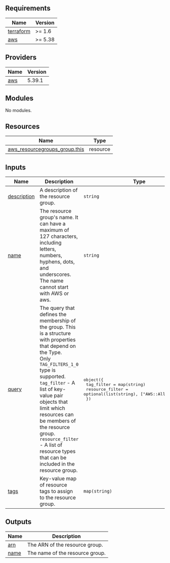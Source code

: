 <!-- BEGINNING OF PRE-COMMIT-TERRAFORM DOCS HOOK -->
## Requirements

| Name | Version |
|------|---------|
| <a name="requirement_terraform"></a> [terraform](#requirement\_terraform) | >= 1.6 |
| <a name="requirement_aws"></a> [aws](#requirement\_aws) | >= 5.38 |

## Providers

| Name | Version |
|------|---------|
| <a name="provider_aws"></a> [aws](#provider\_aws) | 5.39.1 |

## Modules

No modules.

## Resources

| Name | Type |
|------|------|
| [aws_resourcegroups_group.this](https://registry.terraform.io/providers/hashicorp/aws/latest/docs/resources/resourcegroups_group) | resource |

## Inputs

| Name | Description | Type | Default | Required |
|------|-------------|------|---------|:--------:|
| <a name="input_description"></a> [description](#input\_description) | A description of the resource group. | `string` | `""` | no |
| <a name="input_name"></a> [name](#input\_name) | The resource group's name. It can have a maximum of 127 characters, including letters, numbers, hyphens, dots, and underscores. <br>    The name cannot start with AWS or aws. | `string` | n/a | yes |
| <a name="input_query"></a> [query](#input\_query) | The query that defines the membership of the group. This is a structure with properties that depend on the Type.<br>    Only `TAG_FILTERS_1_0` type is supported.<br>    `tag_filter` - A list of key-value pair objects that limit which resources can be members of the resource group.<br>    `resource_filter` - A list of resource types that can be included in the resource group. | <pre>object({<br>    tag_filter      = map(string)<br>    resource_filter = optional(list(string), ["AWS::AllSupported"])<br>  })</pre> | `null` | no |
| <a name="input_tags"></a> [tags](#input\_tags) | Key-value map of resource tags to assign to the resource group. | `map(string)` | `{}` | no |

## Outputs

| Name | Description |
|------|-------------|
| <a name="output_arn"></a> [arn](#output\_arn) | The ARN of the resource group. |
| <a name="output_name"></a> [name](#output\_name) | The name of the resource group. |
<!-- END OF PRE-COMMIT-TERRAFORM DOCS HOOK -->
